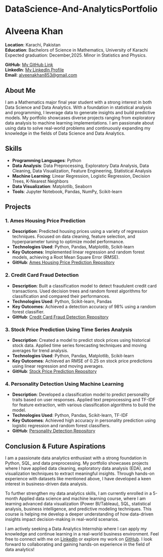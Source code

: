 # DataScience-And-AnalyticsPortfolio
# Alveena Khan

**Location**: Karachi, Pakistan  
**Education**: Bachelors of Science in Mathematics, University of Karachi  
  Expected graduation: December,2025.
  Minor in Statistics and Physics.
  
**GitHub**: [My GitHub Link](https://github.com/dashboard)  
**LinkedIn**: [My LinkedIn Profile](https://www.linkedin.com/feed/)  
**Email**: alveenakhan853@gmail.com 

## About Me

I am a Mathematics major final year student with a strong interest in both Data Science and Data Analytics. With a foundation in statistical analysis and programming, I leverage data to generate insights and build predictive models. My portfolio showcases diverse projects ranging from exploratory data analysis to machine learning implementations. I am passionate about using data to solve real-world problems and continuously expanding my knowledge in the fields of Data Science and Data Analytics.

## Skills

- **Programming Languages**: Python
- **Data Analysis**: Data Preprocessing, Exploratory Data Analysis, Data Cleaning, Data Visualization, Feature Engineering, Statistical Analysis
- **Machine Learning**: Linear Regression, Logistic Regression, Decision Trees, K-Nearest Neighbors
- **Data Visualization**: Matplotlib, Seaborn
- **Tools**: Jupyter Notebook, Pandas, NumPy, Scikit-learn

## Projects

### 1. Ames Housing Price Prediction
- **Description**: Predicted housing prices using a variety of regression techniques. Focused on data cleaning, feature selection, and hyperparameter tuning to optimize model performance.
- **Technologies Used**: Python, Pandas, Matplotlib, Scikit-learn
- **Key Outcomes**: Implemented linear regression and random forest models, achieving a Root Mean Square Error (RMSE).
- **GitHub**: [Ames Housing Price Prediction Repository](https://github.com/AlveenaKhan784784/Ames-Housing-Price-Prediction)

### 2. Credit Card Fraud Detection
- **Description**: Built a classification model to detect fraudulent credit card transactions. Used decision trees and random forest algorithms for classification and compared their performances.
- **Technologies Used**: Python, Scikit-learn, Pandas
- **Key Outcomes**: Achieved a detection accuracy of 98% using a random forest classifier.
- **GitHub**: [Credit Card Fraud Detection Repository](https://github.com/AlveenaKhan784784/Credit_Card_Fraud_Detection)

### 3. Stock Price Prediction Using Time Series Analysis
- **Description**: Created a model to predict stock prices using historical stock data. Applied time series forecasting techniques and moving averages for trend analysis.
- **Technologies Used**: Python, Pandas, Matplotlib, Scikit-learn
- **Key Outcomes**: Achieved an RMSE of 0.25 on stock price predictions using linear regression and moving averages.
- **GitHub**: [Stock Price Prediction Repository](https://github.com/AlveenaKhan784784/stock-price-prediction)

### 4. Personality Detection Using Machine Learning
- **Description**: Developed a classification model to predict personality traits based on user responses. Applied text preprocessing and TF-IDF for feature extraction, with various classification algorithms to build the model.
- **Technologies Used**: Python, Pandas, Scikit-learn, TF-IDF
- **Key Outcomes**: Achieved high accuracy in personality prediction using logistic regression and random forest classifiers.
- **GitHub**: [Personality Detection Repository](https://github.com/AlveenaKhan784784/Personality-Detection)

## Conclusion & Future Aspirations

I am a passionate data analytics enthusiast with a strong foundation in Python, SQL, and data preprocessing. My portfolio showcases projects where I have applied data cleaning, exploratory data analysis (EDA), and visualization techniques to extract meaningful insights. Through hands-on experience with datasets like mentioned above, I have developed a keen interest in business-driven data analysis.

To further strengthen my data analytics skills, I am currently enrolled in a 5-month Applied data science and machine learning course, where I am learning advanced data visualization (Power BI/Tableau), SQL, statistical analysis, business intelligence, and predictive modeling techniques. This course is helping me develop a deeper understanding of how data-driven insights impact decision-making in real-world scenarios.

I am actively seeking a Data Analytics Internship where I can apply my knowledge and continue learning in a real-world business environment. Feel free to connect with me on [LinkedIn](https://www.linkedin.com/feed/) or explore my work on [GitHub](https://github.com/dashboard). I look forward to collaborating and gaining hands-on experience in the field of data analytics!

